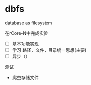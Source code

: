 # dbfs

database as filesystem

在rCore-N中完成实验

- [ ] 基本功能实现
- [ ] 学习 路径，文件，目录统一思想(主要)
- [ ] 异步（）

测试

- 爬虫存储文件
